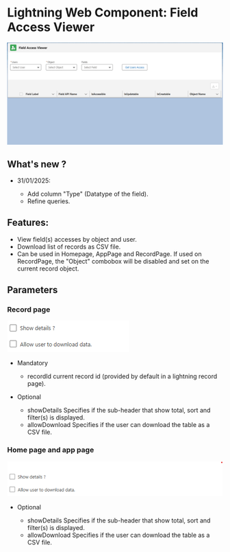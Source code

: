 # Lightning Web Component: Field Access Viewer

<img src="docs/animation.gif" alt=""/>

## What's new ?

- 31/01/2025:

  - Add column "Type" (Datatype of the field).
  - Refine queries.

## Features:

- View field(s) accesses by object and user.
- Download list of records as CSV file.
- Can be used in Homepage, AppPage and RecordPage. If used on RecordPage, the "Object" combobox will be disabled and set on the current record object.

## Parameters

### Record page

<img src="docs/recordPageProperty.png" alt=""/>

- Mandatory

  - recordId current record id (provided by default in a lightning record page).

- Optional

  - showDetails Specifies if the sub-header that show total, sort and filter(s) is displayed.
  - allowDownload Specifies if the user can download the table as a CSV file.

### Home page and app page

<img src="docs/homePageProperty.png" alt=""/>

- Optional

  - showDetails Specifies if the sub-header that show total, sort and filter(s) is displayed.
  - allowDownload Specifies if the user can download the table as a CSV file.
